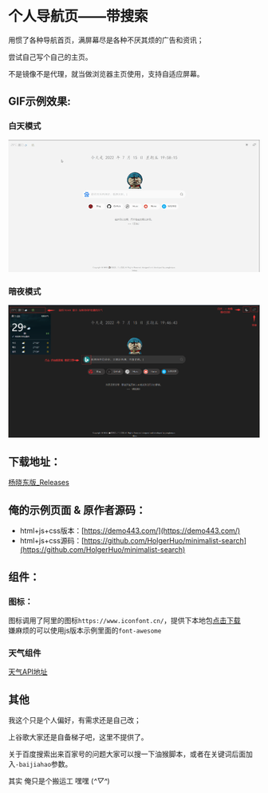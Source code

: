 # 个人导航页——带搜索  

用惯了各种导航首页，满屏幕尽是各种不厌其烦的广告和资讯；

尝试自己写个自己的主页。

不是镜像不是代理，就当做浏览器主页使用，支持自适应屏幕。  



##  GIF示例效果:

### 白天模式

![个人导航栏——带搜索](./白天模式.gif)





### 暗夜模式
![黑暗模式](./暗夜模式.png)   



## 下载地址：  

[杨晓东版_Releases](https://github.com/Victor4430/html_home-page-serch/releases)



## 俺的示例页面 & 原作者源码：    

+ html+js+css版本：[https://demo443.com/](https://demo443.com/) 
+ html+js+css源码：[https://github.com/HolgerHuo/minimalist-search](https://github.com/HolgerHuo/minimalist-search)  




## 组件：  

### 图标：
图标调用了阿里的图标`https://www.iconfont.cn/`，提供下本地包[点击下载](https://cdn.jsdelivr.net/gh/5iux/sou/icon.zip)  
嫌麻烦的可以使用js版本示例里面的`font-awesome`  



### 天气组件  

[天气API地址](https://dev.qweather.com/)



## 其他
我这个只是个人偏好，有需求还是自己改；

上谷歌大家还是自备梯子吧，这里不提供了。  

关于百度搜索出来百家号的问题大家可以搜一下油猴脚本，或者在关键词后面加入`-baijiahao`参数。

其实  俺只是个搬运工  嘿嘿 (*^▽^*)
